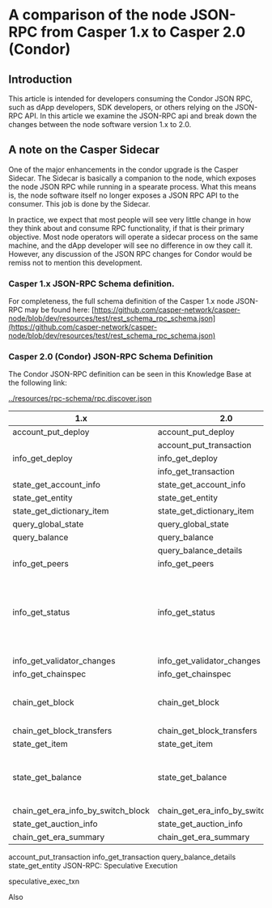 # A comparison of the node JSON-RPC from Casper 1.x to Casper 2.0 (Condor)

## Introduction

This article is intended for developers consuming the Condor JSON RPC, such as dApp developers, SDK developers, or others relying on the JSON-RPC API. In this article we examine the JSON-RPC api and break down the changes between the node software version 1.x to 2.0. 

## A note on the Casper Sidecar
One of the major enhancements in the condor upgrade is the Casper Sidecar. The Sidecar is basically a companion to the node, which exposes the node JSON RPC while running in a spearate process. What this means is, the node software itself no longer exposes a JSON RPC API to the consumer. This job is done by the Sidecar. 

In practice, we expect that most people will see very little change in how they think about and consume RPC functionality, if that is their primary objective. Most node operators will operate a sidecar process on the same machine, and the dApp developer will see no difference in ow they call it. However, any discussion of the JSON RPC changes for Condor would be remiss not to mention this development. 

### Casper 1.x JSON-RPC Schema definition. 
For completeness, the full schema definition of the Casper 1.x node JSON-RPC may be found here: [https://github.com/casper-network/casper-node/blob/dev/resources/test/rest_schema_rpc_schema.json](https://github.com/casper-network/casper-node/blob/dev/resources/test/rest_schema_rpc_schema.json)

### Casper 2.0 (Condor) JSON-RPC Schema Definition
The Condor JSON-RPC definition can be seen in this Knowledge Base at the following link: 

[../resources/rpc-schema/rpc.discover.json](../resources/rpc-schema/rpc.discover.json)


| 1.x                                   | 2.0                                   |               |
| --------                              | -------                               | -------       |
| account_put_deploy                    | account_put_deploy                    | Deprecated    |
|                                       | account_put_transaction               | Added         |
| info_get_deploy                       | info_get_deploy                       | Deprecated    |
|                                       | info_get_transaction                  | Added         |
| state_get_account_info                | state_get_account_info                | Unchanged     |
| state_get_entity                      | state_get_entity                      | Deprecated    |
| state_get_dictionary_item             | state_get_dictionary_item             | Unchanged     |
| query_global_state                    | query_global_state                    | Unchanged     |
| query_balance                         | query_balance                         | Unchanged     |
|                                       | query_balance_details                 | Added         |
| info_get_peers                        | info_get_peers                        | Unchanged     |
| info_get_status                       | info_get_status                       | Peers & latest switch block hash are now returned with the result     |
| info_get_validator_changes            | info_get_validator_changes            | Unchanged     |
| info_get_chainspec                    | info_get_chainspec                    | Unchanged     |
| chain_get_block                       | chain_get_block                       | Now returns Block with Signatures         |
| chain_get_block_transfers             | chain_get_block_transfers             | Unchanged     |
| state_get_item                        | state_get_item                        | Deprecated    |
| state_get_balance                     | state_get_balance                     | Balance now reflects all active holds     |
| chain_get_era_info_by_switch_block    | chain_get_era_info_by_switch_block    | Unchanged     |
| state_get_auction_info                | state_get_auction_info                | Unchanged     |
| chain_get_era_summary                 | chain_get_era_summary                 | Unchanged     |

account_put_transaction
info_get_transaction
query_balance_details
state_get_entity
JSON-RPC: Speculative Execution

speculative_exec_txn

Also

